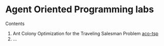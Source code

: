 # Agent Oriented Programming labs

Contents

1. Ant Colony Optimization for the Traveling Salesman Problem [aco-tsp](https://github.com/Saka7/aop-labs/tree/master/aco-tsp)
2. ...